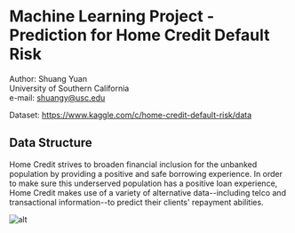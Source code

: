 # Machine Learning Project - Prediction for Home Credit Default Risk
Author: Shuang Yuan  
University of Southern California  
e-mail: shuangy@usc.edu  

Dataset: https://www.kaggle.com/c/home-credit-default-risk/data

## Data Structure
Home Credit strives to broaden financial inclusion for the unbanked population by providing a positive and safe borrowing experience. In order to make sure this underserved population has a positive loan experience, Home Credit makes use of a variety of alternative data--including telco and transactional information--to predict their clients' repayment abilities.  

![alt](https://github.com/Shaw9575/Machine_learning_banking_project/source/home_credit.png)

